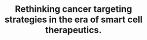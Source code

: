 ---
title: "Rethinking cancer targeting strategies in the era of smart cell therapeutics."
authors: "Greg M. Allen, Wendell A. Lim"
journal: "Nature Reviews Cancer"
pub_date: "2022-12-22"
doi: "10.1038/s41568-022-00505-x"
pmid: "36175644"
pdf: "/static/pdf/2022_allen_nat_rev_cancer.pdf"
journal_link: "https://www.science.org/stoken/author-tokens/ST-916/full"
---